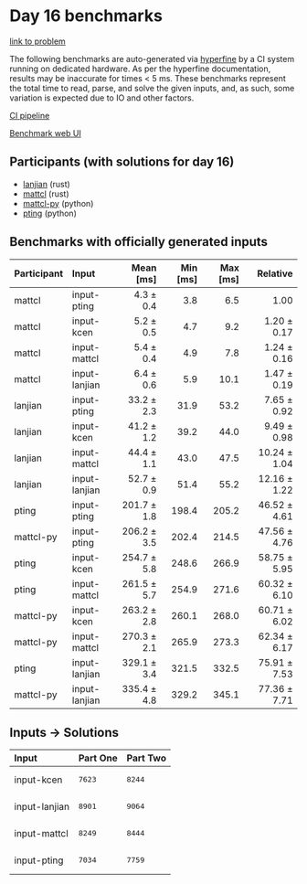 # Day 16 benchmarks

[link to problem](https://adventofcode.com/2023/day/16)

The following benchmarks are auto-generated via
[hyperfine](https://github.com/sharkdp/hyperfine) by a CI system running on
dedicated hardware. As per the hyperfine documentation, results may be
inaccurate for times < 5 ms. These benchmarks represent the total time to read,
parse, and solve the given inputs, and, as such, some variation is expected due
to IO and other factors.

[CI pipeline](http://ci.papercode.net:8080/teams/main/pipelines/aoc2023)

[Benchmark web UI](https://aoc.ancalagon.black)


## Participants (with solutions for day 16)

- [lanjian](https://github.com/lanjian/aoc-2023) (rust)
- [mattcl](https://github.com/mattcl/aoc2023) (rust)
- [mattcl-py](https://github.com/mattcl/aoc2023-py) (python)
- [pting](https://github.com/pting/aoc2023) (python)


## Benchmarks with officially generated inputs

| Participant | Input | Mean [ms] | Min [ms] | Max [ms] | Relative |
|:---|:---|---:|---:|---:|---:|
| mattcl | input-pting | 4.3 ± 0.4 | 3.8 | 6.5 | 1.00 |
| mattcl | input-kcen | 5.2 ± 0.5 | 4.7 | 9.2 | 1.20 ± 0.17 |
| mattcl | input-mattcl | 5.4 ± 0.4 | 4.9 | 7.8 | 1.24 ± 0.16 |
| mattcl | input-lanjian | 6.4 ± 0.6 | 5.9 | 10.1 | 1.47 ± 0.19 |
| lanjian | input-pting | 33.2 ± 2.3 | 31.9 | 53.2 | 7.65 ± 0.92 |
| lanjian | input-kcen | 41.2 ± 1.2 | 39.2 | 44.0 | 9.49 ± 0.98 |
| lanjian | input-mattcl | 44.4 ± 1.1 | 43.0 | 47.5 | 10.24 ± 1.04 |
| lanjian | input-lanjian | 52.7 ± 0.9 | 51.4 | 55.2 | 12.16 ± 1.22 |
| pting | input-pting | 201.7 ± 1.8 | 198.4 | 205.2 | 46.52 ± 4.61 |
| mattcl-py | input-pting | 206.2 ± 3.5 | 202.4 | 214.5 | 47.56 ± 4.76 |
| pting | input-kcen | 254.7 ± 5.8 | 248.6 | 266.9 | 58.75 ± 5.95 |
| pting | input-mattcl | 261.5 ± 5.7 | 254.9 | 271.6 | 60.32 ± 6.10 |
| mattcl-py | input-kcen | 263.2 ± 2.8 | 260.1 | 268.0 | 60.71 ± 6.02 |
| mattcl-py | input-mattcl | 270.3 ± 2.1 | 265.9 | 273.3 | 62.34 ± 6.17 |
| pting | input-lanjian | 329.1 ± 3.4 | 321.5 | 332.5 | 75.91 ± 7.53 |
| mattcl-py | input-lanjian | 335.4 ± 4.8 | 329.2 | 345.1 | 77.36 ± 7.71 |


## Inputs -> Solutions

| Input | Part One | Part Two |
|:---|:---|:---|
|input-kcen|<pre>7623</pre>|<pre>8244</pre>|
|input-lanjian|<pre>8901</pre>|<pre>9064</pre>|
|input-mattcl|<pre>8249</pre>|<pre>8444</pre>|
|input-pting|<pre>7034</pre>|<pre>7759</pre>|